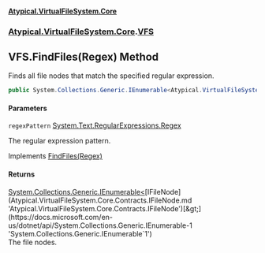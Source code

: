 #### [Atypical.VirtualFileSystem.Core](Atypical.VirtualFileSystem.Core.md 'Atypical.VirtualFileSystem.Core')
### [Atypical.VirtualFileSystem.Core](Atypical.VirtualFileSystem.Core.md 'Atypical.VirtualFileSystem.Core').[VFS](Atypical.VirtualFileSystem.Core.VFS.md 'Atypical.VirtualFileSystem.Core.VFS')

## VFS.FindFiles(Regex) Method

Finds all file nodes that match the specified regular expression.

```csharp
public System.Collections.Generic.IEnumerable<Atypical.VirtualFileSystem.Core.Contracts.IFileNode> FindFiles(System.Text.RegularExpressions.Regex regexPattern);
```
#### Parameters

<a name='Atypical.VirtualFileSystem.Core.VFS.FindFiles(System.Text.RegularExpressions.Regex).regexPattern'></a>

`regexPattern` [System.Text.RegularExpressions.Regex](https://docs.microsoft.com/en-us/dotnet/api/System.Text.RegularExpressions.Regex 'System.Text.RegularExpressions.Regex')

The regular expression pattern.

Implements [FindFiles(Regex)](Atypical.VirtualFileSystem.Core.Contracts.IVirtualFileSystem.FindFiles(System.Text.RegularExpressions.Regex).md 'Atypical.VirtualFileSystem.Core.Contracts.IVirtualFileSystem.FindFiles(System.Text.RegularExpressions.Regex)')

#### Returns
[System.Collections.Generic.IEnumerable&lt;](https://docs.microsoft.com/en-us/dotnet/api/System.Collections.Generic.IEnumerable-1 'System.Collections.Generic.IEnumerable`1')[IFileNode](Atypical.VirtualFileSystem.Core.Contracts.IFileNode.md 'Atypical.VirtualFileSystem.Core.Contracts.IFileNode')[&gt;](https://docs.microsoft.com/en-us/dotnet/api/System.Collections.Generic.IEnumerable-1 'System.Collections.Generic.IEnumerable`1')  
The file nodes.